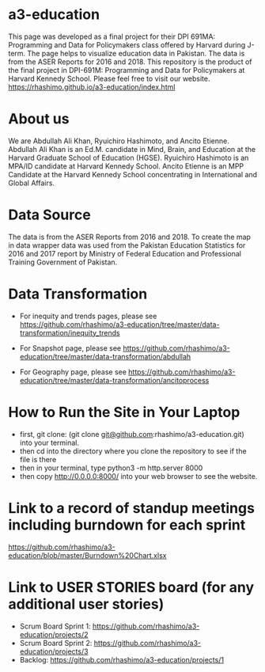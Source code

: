# a3-education
This page was developed as a final project for their DPI 691MA: Programming and Data for Policymakers class offered by Harvard during J-term. The page helps to visualize education data in Pakistan. The data is from the ASER Reports for 2016 and 2018.
This repository is the product of the final project in DPI-691M: Programming and Data for Policymakers at Harvard Kennedy School.
Please feel free to visit our website.
https://rhashimo.github.io/a3-education/index.html

# About us
We are Abdullah Ali Khan, Ryuichiro Hashimoto, and Ancito Etienne. Abdullah Ali Khan is an Ed.M. candidate in Mind, Brain, and Education at the Harvard Graduate School of Education (HGSE). Ryuichiro Hashimoto is an MPA/ID candidate at Harvard Kennedy School. Ancito Etienne is an MPP Candidate at the Harvard Kennedy School concentrating in International and Global Affairs.

# Data Source
The data is from the ASER Reports from 2016 and 2018. To create the map in data wrapper data was used from the Pakistan Education Statistics for 2016 and 2017 report by Ministry of Federal Education and Professional Training Government of Pakistan.

# Data Transformation
- For inequity and trends pages, please see https://github.com/rhashimo/a3-education/tree/master/data-transformation/inequity_trends

- For Snapshot page, please see https://github.com/rhashimo/a3-education/tree/master/data-transformation/abdullah

- For Geography page, please see https://github.com/rhashimo/a3-education/tree/master/data-transformation/ancitoprocess

# How to Run the Site in Your Laptop
- first, git clone: (git clone git@github.com:rhashimo/a3-education.git) into your terminal.
- then cd into the directory where you clone the repository to see if the file is there
- then in your terminal, type python3 -m http.server 8000
- then copy http://0.0.0.0:8000/ into your web browser to see the website.

# Link to a record of standup meetings including burndown for each sprint
https://github.com/rhashimo/a3-education/blob/master/Burndown%20Chart.xlsx

# Link to USER STORIES board (for any additional user stories)
- Scrum Board Sprint 1: https://github.com/rhashimo/a3-education/projects/2
- Scrum Board Sprint 2: https://github.com/rhashimo/a3-education/projects/3
- Backlog: https://github.com/rhashimo/a3-education/projects/1

